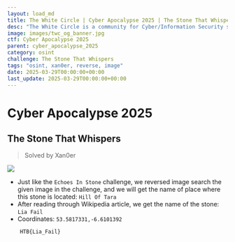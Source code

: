 ```yaml
---
layout: load_md
title: The White Circle | Cyber Apocalypse 2025 | The Stone That Whispers Writeup
desc: "The White Circle is a community for Cyber/Information Security students, enthusiasts and professionals. You can discuss anything related to Security, share your knowledge with others, get help when you need it and proceed further in your journey with amazing people from all over the world."
image: images/twc_og_banner.jpg
ctf: Cyber Apocalypse 2025
parent: cyber_apocalypse_2025
category: osint
challenge: The Stone That Whispers
tags: "osint, xan0er, reverse, image"
date: 2025-03-29T00:00:00+00:00
last_update: 2025-03-29T00:00:00+00:00
---
```


<h1 class="heading card-title white-text">Cyber Apocalypse 2025</h1>


## The Stone That Whispers
> Solved by Xan0er


![](https://i.imgur.com/E94HxWD.png)

- Just like the `Echoes In Stone` challenge, we reversed image search the given image in the challenge, and we will get the name of place where this stone is located: `Hill Of Tara`
- After reading through Wikipedia article, we get the name of the stone: `Lia Fail`
- Coordinates: `53.5817331,-6.6101392`

```
    HTB{Lia_Fail}
```

